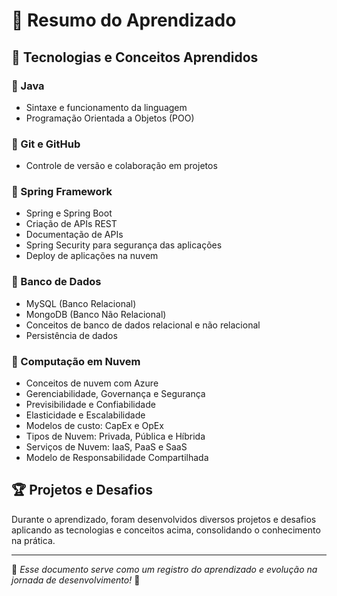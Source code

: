 # 🚀 Resumo do Aprendizado

## 📌 Tecnologias e Conceitos Aprendidos

### 🔹 Java
- Sintaxe e funcionamento da linguagem
- Programação Orientada a Objetos (POO)

### 🔹 Git e GitHub
- Controle de versão e colaboração em projetos

### 🔹 Spring Framework
- Spring e Spring Boot
- Criação de APIs REST
- Documentação de APIs
- Spring Security para segurança das aplicações
- Deploy de aplicações na nuvem

### 🔹 Banco de Dados
- MySQL (Banco Relacional)
- MongoDB (Banco Não Relacional)
- Conceitos de banco de dados relacional e não relacional
- Persistência de dados

### 🔹 Computação em Nuvem
- Conceitos de nuvem com Azure
- Gerenciabilidade, Governança e Segurança
- Previsibilidade e Confiabilidade
- Elasticidade e Escalabilidade
- Modelos de custo: CapEx e OpEx
- Tipos de Nuvem: Privada, Pública e Híbrida
- Serviços de Nuvem: IaaS, PaaS e SaaS
- Modelo de Responsabilidade Compartilhada

## 🏆 Projetos e Desafios
Durante o aprendizado, foram desenvolvidos diversos projetos e desafios aplicando as tecnologias e conceitos acima, consolidando o conhecimento na prática.

---
📂 *Esse documento serve como um registro do aprendizado e evolução na jornada de desenvolvimento!* 🚀